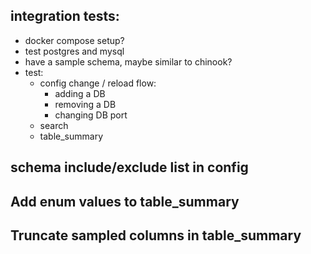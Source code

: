 ## integration tests:
- docker compose setup?
- test postgres and mysql
- have a sample schema, maybe similar to chinook?
- test:
  - config change / reload flow:
    - adding a DB
    - removing a DB
    - changing DB port
  - search
  - table_summary


## schema include/exclude list in config

## Add enum values to table_summary
## Truncate sampled columns in table_summary
